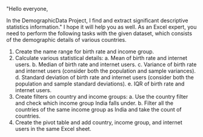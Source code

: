 "Hello everyone,

In the DemographicData Project, I find and extract significant descriptive statistics information." I hope it will help you as well. 
As an Excel expert, you need to perform the following tasks with the given dataset, which consists of the demographic details of various countries.
1) Create the name range for birth rate and income group. 
2) Calculate various statistical details: 
  a. Mean of birth rate and internet users. 
  b. Median of birth rate and internet users. 
  c. Variance of birth rate and internet users (consider both the population and sample variances). 
  d. Standard deviation of birth rate and internet users (consider both the population and sample standard deviations).
  e. IQR of birth rate and internet users.
3) Create filters on country and income groups: 
  a.  Use the country filter and check which income group India falls under. 
  b.  Filter all the countries of the same income group as India and take the count of countries.
4) Create the pivot table and add country, income group, and internet users in the same Excel sheet.

